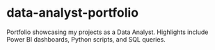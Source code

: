 # data-analyst-portfolio
Portfolio showcasing my projects as a Data Analyst. Highlights include Power BI dashboards, Python scripts, and SQL queries.
